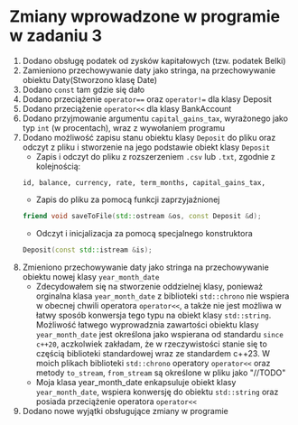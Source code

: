 # Zmiany wprowadzone w programie w zadaniu 3

1. Dodano obsługę podatek od zysków kapitałowych (tzw. podatek Belki)
2. Zamieniono przechowywanie daty jako stringa, na przechowywanie obiektu Daty(Stworzono klasę Date)
3. Dodano ```const``` tam gdzie się dało
4. Dodano przeciążenie ```operator==``` oraz ```operator!=``` dla klasy Deposit
5. Dodano przeciążenie ```operator<<``` dla klasy BankAccount
6. Dodano przyjmowanie argumentu ```capital_gains_tax```, wyrażonego jako typ ```int``` (w procentach), wraz z wywołaniem programu
7. Dodano możliwość zapisu stanu obiektu klasy ```Deposit``` do pliku oraz odczyt z pliku i stworzenie na jego podstawie obiekt klasy ```Deposit```
    - Zapis i odczyt do pliku z rozszerzeniem ```.csv``` lub ```.txt```, zgodnie z kolejnością:
    ```csv
    id, balance, currency, rate, term_months, capital_gains_tax,
    ```
    - Zapis do pliku za pomocą funkcji zaprzyjaźnionej
    ```cpp
    friend void saveToFile(std::ostream &os, const Deposit &d);
    ```
    - Odczyt i inicjalizacja za pomocą specjalnego konstruktora
    ```cpp
    Deposit(const std::istream &is);
    ```
8. Zmieniono przechowywanie daty jako stringa na przechowywanie obiektu nowej klasy `year_month_date`
    - Zdecydowałem się na stworzenie oddzielnej klasy, ponieważ orginalna klasa ```year_month_date``` z biblioteki ```std::chrono``` nie wspiera w obecnej chwili operatora ```operator<<```, a także nie jest możliwa w łatwy sposób konwersja tego typu na obiekt klasy ```std::string```. Możliwość łatwego wyprowadznia zawartości obiektu klasy ```year_month_date``` jest określona jako wspierana od standardu ```since c++20```, aczkolwiek zakładam, że w rzeczywistości stanie się to częścią biblioteki standardowej wraz ze standardem c++23. W moich plikach biblioteki ```std::chrono``` operatory ```operator<<``` oraz metody ```to_stream```, ```from_stream``` są określone w pliku jako "//TODO"
    - Moja klasa year_month_date enkapsuluje obiekt klasy ```year_month_date```, wspiera konwersję do obiektu ```std::string``` oraz posiada przeciążenie operatora ```operator<<```
9. Dodano nowe wyjątki obsługujące zmiany w programie


